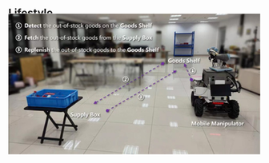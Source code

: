 ## Lifestyle

<div style="position: relative; height: 200px;">
    <img src="assets/img/icma2.png" alt="" style="position: absolute; top: 50%; left: 50%; transform: translate(-50%, -50%);">
    <h2>Presentation in ICMA2023</h2>
</div>
